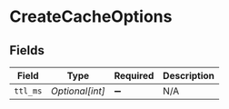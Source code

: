 # CreateCacheOptions


## Fields

| Field              | Type               | Required           | Description        |
| ------------------ | ------------------ | ------------------ | ------------------ |
| `ttl_ms`           | *Optional[int]*    | :heavy_minus_sign: | N/A                |